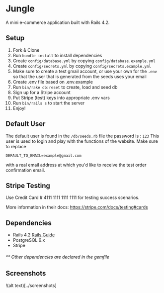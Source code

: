 # Jungle

A mini e-commerce application built with Rails 4.2.


## Setup

1. Fork & Clone
2. Run `bundle install` to install dependencies
3. Create `config/database.yml` by copying `config/database.example.yml`
4. Create `config/secrets.yml` by copying `config/secrets.example.yml`
5. Make sure to create a test gmail account, or use your own for the `.env` so that the user that is generated from the seeds uses your email
6. Create .env file based on .env.example
7. Run `bin/rake db:reset` to create, load and seed db
8. Sign up for a Stripe account
9. Put Stripe (test) keys into appropriate .env vars
10. Run `bin/rails s` to start the server
11. Enjoy!

## Default User

The default user is found in the `/db/seeds.rb` file
the password is : `123`
This user is used to login and play with the functions of the website.
Make sure to replace 
```env
DEFAULT_TO_EMAIL=example@gmail.com
```
with a real email address at which you'd like to receive the test order confirmation
email. 

## Stripe Testing

Use Credit Card # 4111 1111 1111 1111 for testing success scenarios.

More information in their docs: <https://stripe.com/docs/testing#cards>

## Dependencies

* Rails 4.2 [Rails Guide](http://guides.rubyonrails.org/v4.2/)
* PostgreSQL 9.x
* Stripe

###### ** Other dependencies are declared in the gemfile

## Screenshots
!(alt text)[../screenshots]
